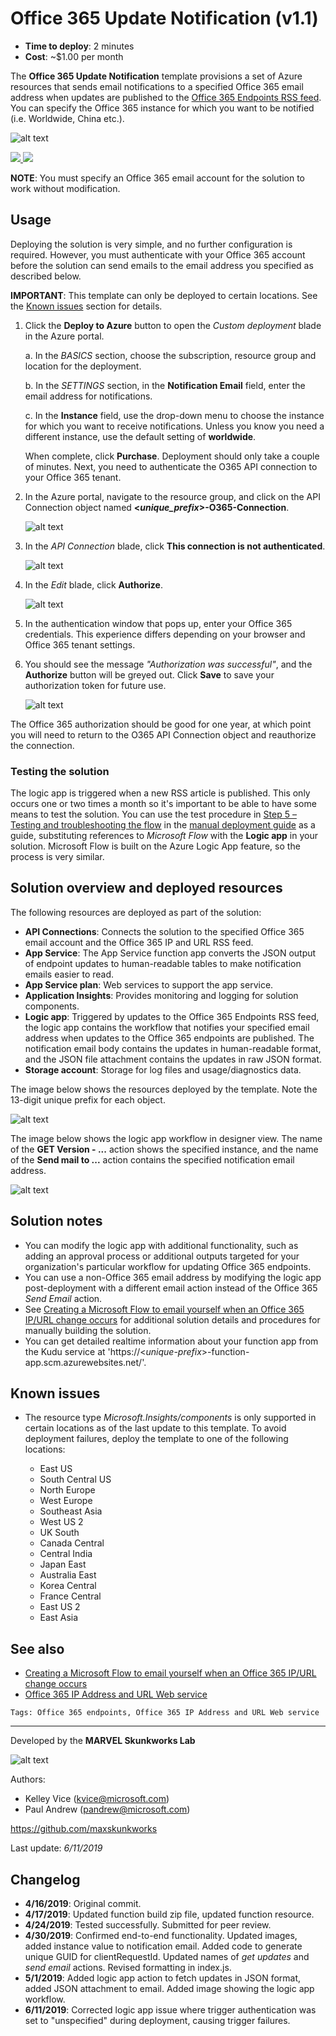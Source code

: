 # Office 365 Update Notification (v1.1)

+ **Time to deploy**: 2 minutes
+ **Cost**: ~$1.00 per month

The **Office 365 Update Notification** template provisions a set of Azure resources that sends email notifications to a specified Office 365 email address when updates are published to the [Office 365 Endpoints RSS feed](https://endpoints.office.com/version/worldwide?clientRequestId=b10c5ed1-bad1-445f-b386-b919946339a7&allVersions=true&format=RSS). You can specify the Office 365 instance for which you want to be notified (i.e. Worldwide, China etc.).

![alt text](images/O365-notification-email.png "Notification email example")

<a href="https://portal.azure.com/#create/Microsoft.Template/uri/https%3A%2F%2Fraw.githubusercontent.com%2Fmaxskunkworks%2Fdev%2Fmaster%2FO365-Endpoints-Notifications%2Fazuredeploy.json" target="_blank">
<img src="http://azuredeploy.net/deploybutton.png"/>
</a>
<a href="http://armviz.io/#/?load=https%3A%2F%2Fraw.githubusercontent.com%2Fmaxskunkworks%2Fdev%2Fmaster%2FO365-Endpoints-Notifications%2Fazuredeploy.json" target="_blank">
<img src="http://armviz.io/visualizebutton.png"/>
</a>

**NOTE**: You must specify an Office 365 email account for the solution to work without modification.

## Usage

Deploying the solution is very simple, and no further configuration is required. However, you must authenticate with your Office 365 account before the solution can send emails to the email address you specified as described below.

**IMPORTANT**: This template can only be deployed to certain locations. See the [Known issues](https://github.com/maxskunkworks/dev/tree/master/O365-Endpoints-Notifications#known-issues) section for details.

1. Click the **Deploy to Azure** button to open the _Custom deployment_ blade in the Azure portal.

    a. In the _BASICS_ section, choose the subscription, resource group and location for the deployment.

    b. In the _SETTINGS_ section, in the **Notification Email** field, enter the email address for notifications.

    c. In the **Instance** field, use the drop-down menu to choose the instance for which you want to receive notifications. Unless you know you need a different instance, use the default setting of **worldwide**.

    When complete, click **Purchase**. Deployment should only take a couple of minutes. Next, you need to authenticate the O365 API connection to your Office 365 tenant.

2. In the Azure portal, navigate to the resource group, and click on the API Connection object named **<_unique_prefix_>-O365-Connection**.

    ![alt text](images/O365-resources.png "Solution resources")

3. In the _API Connection_ blade, click **This connection is not authenticated**.

    ![alt text](images/O365-connection-not-authenticated.png "Connection warning")

4. In the _Edit_ blade, click **Authorize**.

    ![alt text](images/O365-connection-authorize.png "Authorize the connection")

5. In the authentication window that pops up, enter your Office 365 credentials. This experience differs depending on your browser and Office 365 tenant settings.

6. You should see the message _"Authorization was successful"_, and the **Authorize** button will be greyed out. Click **Save** to save your authorization token for future use.

    ![alt text](images/O365-connection-authenticated.png "Authorize the connection")

The Office 365 authorization should be good for one year, at which point you will need to return to the O365 API Connection object and reauthorize the connection.

### Testing the solution

The logic app is triggered when a new RSS article is published. This only occurs one or two times a month so it's important to be able to have some means to test the solution. You can use the test procedure in [Step 5 – Testing and troubleshooting the flow](https://github.com/pandrew1/Office365-IPURL-Samples/tree/master/FlowNotifications#step-5--testing-and-troubleshooting-the-flow) in the [manual deployment guide](https://github.com/pandrew1/Office365-IPURL-Samples/tree/master/FlowNotifications) as a guide, substituting references to _Microsoft Flow_ with the **Logic app** in your solution. Microsoft Flow is built on the Azure Logic App feature, so the process is very similar.

## Solution overview and deployed resources

The following resources are deployed as part of the solution:

+ **API Connections**: Connects the solution to the specified Office 365 email account and the Office 365 IP and URL RSS feed.
+ **App Service**: The App Service function app converts the JSON output of endpoint updates to human-readable tables to make notification emails easier to read.
+ **App Service plan**: Web services to support the app service.
+ **Application Insights**: Provides monitoring and logging for solution components.
+ **Logic app**: Triggered by updates to the Office 365 Endpoints RSS feed, the logic app contains the workflow that notifies your specified email address when updates to the Office 365 endpoints are published. The notification email body contains the updates in human-readable format, and the JSON file attachment contains the updates in raw JSON format.
+ **Storage account**: Storage for log files and usage/diagnostics data.

The image below shows the resources deployed by the template. Note the 13-digit unique prefix for each object.

  ![alt text](images/O365-notification-deployment.png "Deployment resources grouped by type")

The image below shows the logic app workflow in designer view. The name of the **GET Version - ...** action shows the specified instance, and the name of the **Send mail to ...** action contains the specified notification email address.

  ![alt text](images/O365-logic-app.png "Logic app workflow")

## Solution notes

+ You can modify the logic app with additional functionality, such as adding an approval process or additional outputs targeted for your organization's particular workflow for updating Office 365 endpoints.
+ You can use a non-Office 365 email address by modifying the logic app post-deployment with a different email action instead of the Office 365 _Send Email_ action.
+ See [Creating a Microsoft Flow to email yourself when an Office 365 IP/URL change occurs](https://github.com/pandrew1/Office365-IPURL-Samples/tree/master/FlowNotifications) for additional solution details and procedures for manually building the solution.
+ You can get detailed realtime information about your function app from the Kudu service at 'https://\<_unique-prefix_>-function-app.scm.azurewebsites.net/'.

## Known issues

+ The resource type _Microsoft.Insights/components_ is only supported in certain locations as of the last update to this template. To avoid deployment failures, deploy the template to one of the following locations:

  + East US
  + South Central US
  + North Europe
  + West Europe
  + Southeast Asia
  + West US 2
  + UK South
  + Canada Central
  + Central India
  + Japan East
  + Australia East
  + Korea Central
  + France Central
  + East US 2
  + East Asia

## See also

+ [Creating a Microsoft Flow to email yourself when an Office 365 IP/URL change occurs](https://github.com/pandrew1/Office365-IPURL-Samples/tree/master/FlowNotifications)
+ [Office 365 IP Address and URL Web service](https://aka.ms/ipurlws)

`Tags: Office 365 endpoints, Office 365 IP Address and URL Web service`
___
Developed by the **MARVEL Skunkworks Lab**

![alt text](images/maxskunkworkslogo-small.jpg "MARVEL Skunkworks")

Authors:

+ Kelley Vice (kvice@microsoft.com)
+ Paul Andrew (pandrew@microsoft.com)

https://github.com/maxskunkworks

Last update: _6/11/2019_

## Changelog

+ **4/16/2019**: Original commit.
+ **4/17/2019**: Updated function build zip file, updated function resource.
+ **4/24/2019**: Tested successfully. Submitted for peer review.
+ **4/30/2019**: Confirmed end-to-end functionality. Updated images, added instance value to notification email. Added code to generate unique GUID for clientRequestId. Updated names of _get updates_ and _send email_ actions. Revised formatting in index.js.
+ **5/1/2019**: Added logic app action to fetch updates in JSON format, added JSON attachment to email. Added image showing the logic app workflow.
+ **6/11/2019**: Corrected logic app issue where trigger authentication was set to "unspecified" during deployment, causing trigger failures.
